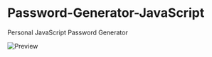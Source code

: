 # Password-Generator-JavaScript
Personal JavaScript Password Generator 

![Preview](https://i.imgur.com/AjEOit9.png)

